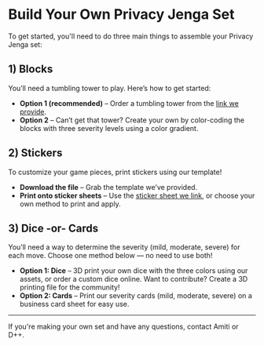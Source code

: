 # Build Your Own Privacy Jenga Set

To get started, you'll need to do three main things to assemble your Privacy Jenga set:

## 1) Blocks
You’ll need a tumbling tower to play. Here’s how to get started:

- **Option 1 (recommended)** – Order a tumbling tower from the [link we provide](#).
- **Option 2** – Can’t get that tower? Create your own by color-coding the blocks with three severity levels using a color gradient.

## 2) Stickers
To customize your game pieces, print stickers using our template!

- **Download the file** – Grab the template we’ve provided.
- **Print onto sticker sheets** – Use the [sticker sheet we link](#), or choose your own method to print and apply.

## 3) Dice -or- Cards
You’ll need a way to determine the severity (mild, moderate, severe) for each move. Choose one method below — no need to use both!

- **Option 1: Dice** – 3D print your own dice with the three colors using our assets, or order a custom dice online. Want to contribute? Create a 3D printing file for the community!
- **Option 2: Cards** – Print our severity cards (mild, moderate, severe) on a business card sheet for easy use.

---

If you're making your own set and have any questions, contact Amiti or D++.
